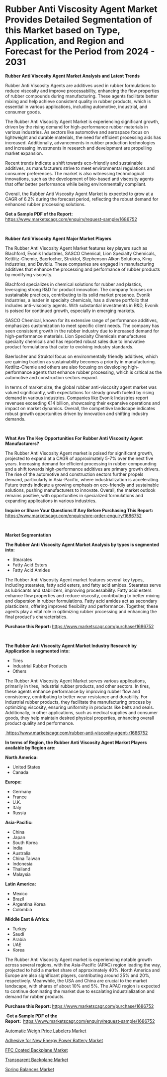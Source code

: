 <p><h1>Rubber Anti Viscosity Agent Market Provides Detailed Segmentation of this Market based on Type, Application, and Region and Forecast for the Period from 2024 - 2031</h1></p><p><strong>Rubber Anti Viscosity Agent Market Analysis and Latest Trends</strong></p>
<p><p>Rubber Anti Viscosity Agents are additives used in rubber formulations to reduce viscosity and improve processability, enhancing the flow properties of rubber compounds during manufacturing. These agents facilitate better mixing and help achieve consistent quality in rubber products, which is essential in various applications, including automotive, industrial, and consumer goods.</p><p>The Rubber Anti Viscosity Agent Market is experiencing significant growth, driven by the rising demand for high-performance rubber materials in various industries. As sectors like automotive and aerospace focus on lightweight and durable materials, the need for efficient processing aids has increased. Additionally, advancements in rubber production technologies and increasing investments in research and development are propelling market expansion.</p><p>Recent trends indicate a shift towards eco-friendly and sustainable additives, as manufacturers strive to meet environmental regulations and consumer preferences. The market is also witnessing technological innovations, such as the development of bio-based anti viscosity agents that offer better performance while being environmentally compliant. </p><p>Overall, the Rubber Anti Viscosity Agent Market is expected to grow at a CAGR of 6.2% during the forecast period, reflecting the robust demand for enhanced rubber processing solutions.</p></p>
<p><strong>Get a Sample PDF of the Report:&nbsp;</strong> <a href="https://www.marketscagr.com/enquiry/request-sample/1686752?utm_campaign=1128&utm_medium=2&utm_source=Github&utm_content=ia&utm_term=16102024&utm_id=rubber-anti-viscosity-agent">https://www.marketscagr.com/enquiry/request-sample/1686752</a></p>
<p>&nbsp;</p>
<p><strong>Rubber Anti Viscosity Agent Major Market Players</strong></p>
<p><p>The Rubber Anti Viscosity Agent Market features key players such as Blachford, Evonik Industries, SASCO Chemical, Lion Specialty Chemicals, Kettlitz-Chemie, Baerlocher, Struktol, Stephenson Alkon Solutions, King Industries, and Davidlu. These companies are engaged in manufacturing additives that enhance the processing and performance of rubber products by modifying viscosity.</p><p>Blachford specializes in chemical solutions for rubber and plastics, leveraging strong R&D for product innovation. The company focuses on sustainable practices, contributing to its solid market presence. Evonik Industries, a leader in specialty chemicals, has a diverse portfolio that includes anti-viscosity agents. With substantial investments in R&D, Evonik is poised for continued growth, especially in emerging markets.</p><p>SASCO Chemical, known for its extensive range of performance additives, emphasizes customization to meet specific client needs. The company has seen consistent growth in the rubber industry due to increased demand for high-performance materials. Lion Specialty Chemicals manufactures specialty chemicals and has reported robust sales due to innovative product formulations that cater to evolving industry standards.</p><p>Baerlocher and Struktol focus on environmentally friendly additives, which are gaining traction as sustainability becomes a priority in manufacturing. Kettlitz-Chemie and others are also focusing on developing high-performance agents that enhance rubber processing, which is critical as the automotive and construction sectors expand.</p><p>In terms of market size, the global rubber anti-viscosity agent market was valued significantly, with expectations for steady growth fueled by rising demand in various industries. Companies like Evonik Industries report revenues exceeding €14 billion, showcasing their expansive operations and impact on market dynamics. Overall, the competitive landscape indicates robust growth opportunities driven by innovation and shifting industry demands.</p></p>
<p>&nbsp;</p>
<p><strong>What Are The Key Opportunities For Rubber Anti Viscosity Agent Manufacturers?</strong></p>
<p><p>The Rubber Anti Viscosity Agent market is poised for significant growth, projected to expand at a CAGR of approximately 5-7% over the next five years. Increasing demand for efficient processing in rubber compounding and a shift towards high-performance additives are primary growth drivers. The rise of the automotive and construction sectors further propels demand, particularly in Asia-Pacific, where industrialization is accelerating. Future trends indicate a growing emphasis on eco-friendly and sustainable solutions, pushing manufacturers to innovate. Overall, the market outlook remains positive, with opportunities in specialized formulations and expanding applications in various industries.</p></p>
<p><strong>Inquire or Share Your Questions If Any Before Purchasing This Report:</strong> <a href="https://www.marketscagr.com/enquiry/pre-order-enquiry/1686752?utm_campaign=1128&utm_medium=2&utm_source=Github&utm_content=ia&utm_term=16102024&utm_id=rubber-anti-viscosity-agent">https://www.marketscagr.com/enquiry/pre-order-enquiry/1686752</a></p>
<p>&nbsp;</p>
<p><strong>Market Segmentation</strong></p>
<p><strong>The Rubber Anti Viscosity Agent Market Analysis by types is segmented into:</strong></p>
<p><ul><li>Stearates</li><li>Fatty Acid Esters</li><li>Fatty Acid Amides</li></ul></p>
<p><p>The Rubber Anti Viscosity Agent market features several key types, including stearates, fatty acid esters, and fatty acid amides. Stearates serve as lubricants and stabilizers, improving processability. Fatty acid esters enhance flow properties and reduce viscosity, contributing to better mixing and dispersion in rubber formulations. Fatty acid amides act as secondary plasticizers, offering improved flexibility and performance. Together, these agents play a vital role in optimizing rubber processing and enhancing the final product's characteristics.</p></p>
<p><strong>Purchase this Report:&nbsp;</strong><a href="https://www.marketscagr.com/purchase/1686752?utm_campaign=1128&utm_medium=2&utm_source=Github&utm_content=ia&utm_term=16102024&utm_id=rubber-anti-viscosity-agent">https://www.marketscagr.com/purchase/1686752</a></p>
<p>&nbsp;</p>
<p><strong>The Rubber Anti Viscosity Agent Market Industry Research by Application is segmented into:</strong></p>
<p><ul><li>Tires</li><li>Industrial Rubber Products</li><li>Others</li></ul></p>
<p><p>The Rubber Anti Viscosity Agent Market serves various applications, primarily in tires, industrial rubber products, and other sectors. In tires, these agents enhance performance by improving rubber flow and consistency, contributing to better wear resistance and durability. For industrial rubber products, they facilitate the manufacturing process by optimizing viscosity, ensuring uniformity in products like belts and seals. Additionally, in other applications, such as medical supplies and consumer goods, they help maintain desired physical properties, enhancing overall product quality and performance.</p></p>
<p><a href="https://www.marketscagr.com/rubber-anti-viscosity-agent-r1686752?utm_campaign=1128&utm_medium=2&utm_source=Github&utm_content=ia&utm_term=16102024&utm_id=rubber-anti-viscosity-agent">&nbsp;https://www.marketscagr.com/rubber-anti-viscosity-agent-r1686752</a></p>
<p><strong>In terms of Region, the Rubber Anti Viscosity Agent Market Players available by Region are:</strong></p>
<p>
    <p> <strong> North America: </strong>
        <ul>
            <li>United States</li>
            <li>Canada</li>
        </ul>
        </p> 
    <p> <strong> Europe: </strong>
        <ul>
            <li>Germany</li>
            <li>France</li>
            <li>U.K.</li>
            <li>Italy</li>
            <li>Russia</li>
        </ul>
        </p> 
    <p> <strong> Asia-Pacific: </strong>
        <ul>
            <li>China</li>
            <li>Japan</li>
            <li>South Korea</li>
            <li>India</li>
            <li>Australia</li>
            <li>China Taiwan</li>
            <li>Indonesia</li>
            <li>Thailand</li>
            <li>Malaysia</li>
        </ul>
        </p> 
    <p> <strong> Latin America: </strong>
        <ul>
            <li>Mexico</li>
            <li>Brazil</li>
            <li>Argentina Korea</li>
            <li>Colombia</li>
        </ul>
        </p> 
    <p> <strong> Middle East & Africa: </strong>
        <ul>
            <li>Turkey</li>
            <li>Saudi</li>
            <li>Arabia</li>
            <li>UAE</li>
            <li>Korea</li>
        </ul>
    </p>
    </p>
<p><p>The Rubber Anti Viscosity Agent market is experiencing notable growth across several regions, with the Asia-Pacific (APAC) region leading the way, projected to hold a market share of approximately 40%. North America and Europe are also significant players, contributing around 25% and 20%, respectively. Meanwhile, the USA and China are crucial to the market landscape, with shares of about 10% and 5%. The APAC region is expected to continue dominating the market due to escalating industrialization and demand for rubber products.</p></p>
<p><strong>Purchase this Report: </strong><a href="https://www.marketscagr.com/purchase/1686752?utm_campaign=1128&utm_medium=2&utm_source=Github&utm_content=ia&utm_term=16102024&utm_id=rubber-anti-viscosity-agent">https://www.marketscagr.com/purchase/1686752</a></p>
<p>&nbsp;<strong>Get a Sample PDF of the Report:&nbsp;&nbsp;</strong><a href="https://www.marketscagr.com/enquiry/request-sample/1686752?utm_campaign=1128&utm_medium=2&utm_source=Github&utm_content=ia&utm_term=16102024&utm_id=rubber-anti-viscosity-agent">https://www.marketscagr.com/enquiry/request-sample/1686752</a></p>
<p><strong></strong></p>
<p><p><a href="https://github.com/caetlinivcar/Market-Research-Report-List-1/blob/main/automatic-weigh-price-labelers-market.md?utm_campaign=1128&utm_medium=2&utm_source=Github&utm_content=ia&utm_term=16102024&utm_id=rubber-anti-viscosity-agent">Automatic Weigh Price Labelers Market</a></p><p><a href="https://www.linkedin.com/pulse/global-adhesive-new-energy-power-battery-market-analysis-key-8fzrf?utm_campaign=1128&utm_medium=2&utm_source=Github&utm_content=ia&utm_term=16102024&utm_id=rubber-anti-viscosity-agent">Adhesive for New Energy Power Battery Market</a></p><p><a href="https://www.linkedin.com/pulse/market-forecasting-change-global-ffc-coated-backplane-dynamics-rd5ze?trk=public_post_embed_feed-article-content&utm_campaign=1128&utm_medium=2&utm_source=Github&utm_content=ia&utm_term=16102024&utm_id=rubber-anti-viscosity-agent">FFC Coated Backplane Market</a></p><p><a href="https://www.linkedin.com/pulse/transparent-backplane-market-matrix-applications-types-cagr-5mvoe?trk=public_post_embed_feed-article-content&utm_campaign=1128&utm_medium=2&utm_source=Github&utm_content=ia&utm_term=16102024&utm_id=rubber-anti-viscosity-agent">Transparent Backplane Market</a></p><p><a href="https://github.com/raymederonmot/Market-Research-Report-List-1/blob/main/spring-balances-market.md?utm_campaign=1128&utm_medium=2&utm_source=Github&utm_content=ia&utm_term=16102024&utm_id=rubber-anti-viscosity-agent">Spring Balances Market</a></p></p>